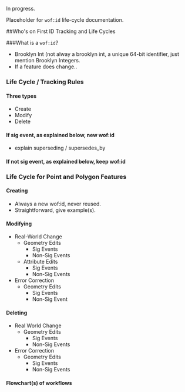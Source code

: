 In progress.

Placeholder for `wof:id` life-cycle documentation.

##Who's on First ID Tracking and Life Cycles

###What is a `wof:id`?
- Brooklyn Int (not alway a brooklyn int, a unique 64-bit identifier, just mention Brooklyn Integers.
- If a feature does change..


### Life Cycle / Tracking Rules

#### Three types
  - Create
  - Modify
  - Delete
  
#### If sig event, as explained below, new wof:id
  - explain superseding / supersedes_by
  
#### If not sig event, as explained below, keep wof:id

### Life Cycle for Point and Polygon Features

#### Creating

  - Always a new wof:id, never reused.
  - Straightforward, give example(s).
  
#### Modifying
  - Real-World Change
    - Geometry Edits
      - Sig Events
      - Non-Sig Events
    - Attribute Edits
      - Sig Events
      - Non-Sig Events
  - Error Correction
    - Geometry Edits
      - Sig Events
      - Non-Sig Event
    
#### Deleting
  - Real World Change
    - Geometry Edits
      - Sig Events
      - Non-Sig Events
  - Error Correction
    - Geometry Edits
      - Sig Events
      - Non-Sig Events
      
#### Flowchart(s) of workflows

